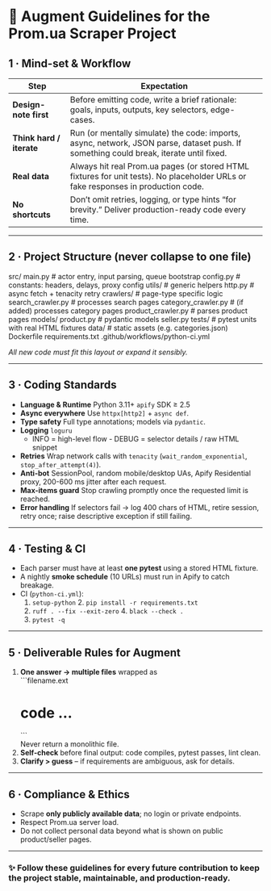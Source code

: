 # 📝 Augment Guidelines for the **Prom.ua Scraper Project**

## 1 · Mind-set & Workflow

| Step | Expectation |
|------|-------------|
| **Design-note first** | Before emitting code, write a brief rationale: goals, inputs, outputs, key selectors, edge-cases. |
| **Think hard / iterate** | Run (or mentally simulate) the code: imports, async, network, JSON parse, dataset push. If something could break, iterate until fixed. |
| **Real data** | Always hit real Prom.ua pages (or stored HTML fixtures for unit tests). No placeholder URLs or fake responses in production code. |
| **No shortcuts** | Don’t omit retries, logging, or type hints “for brevity.” Deliver production-ready code every time. |

---

## 2 · Project Structure (never collapse to one file)

src/
main.py                 # actor entry, input parsing, queue bootstrap
config.py               # constants: headers, delays, proxy config
utils/                  # generic helpers
http.py             # async fetch + tenacity retry
crawlers/               # page-type specific logic
search_crawler.py   # processes search pages
category_crawler.py # (if added) processes category pages
product_crawler.py  # parses product pages
models/
product.py          # pydantic models
seller.py
tests/                    # pytest units with real HTML fixtures
data/                     # static assets (e.g. categories.json)
Dockerfile
requirements.txt
.github/workflows/python-ci.yml

*All new code must fit this layout or expand it sensibly.*

---

## 3 · Coding Standards

* **Language & Runtime**  Python 3.11+   `apify` SDK ≥ 2.5  
* **Async everywhere**  Use `httpx[http2]` + `async def`.
* **Type safety**  Full type annotations; models via `pydantic`.
* **Logging**  `loguru`  
  - INFO = high-level flow  - DEBUG = selector details / raw HTML snippet  
* **Retries**  Wrap network calls with `tenacity` (`wait_random_exponential`, `stop_after_attempt(4)`).
* **Anti-bot**  SessionPool, random mobile/desktop UAs, Apify Residential proxy, 200-600 ms jitter after each request.
* **Max-items guard**  Stop crawling promptly once the requested limit is reached.
* **Error handling**  If selectors fail → log 400 chars of HTML, retire session, retry once; raise descriptive exception if still failing.

---

## 4 · Testing & CI

* Each parser must have at least **one pytest** using a stored HTML fixture.  
* A nightly **smoke schedule** (10 URLs) must run in Apify to catch breakage.  
* CI (`python-ci.yml`):  
  1. `setup-python`   2. `pip install -r requirements.txt`  
  3. `ruff . --fix --exit-zero`   4. `black --check .`  
  5. `pytest -q`

---

## 5 · Deliverable Rules for Augment

1. **One answer → multiple files** wrapped as  
   \```filename.ext  
   # code …  
   \```  
   Never return a monolithic file.  
2. **Self-check** before final output: code compiles, pytest passes, lint clean.  
3. **Clarify > guess** – if requirements are ambiguous, ask for details.

---

## 6 · Compliance & Ethics

* Scrape **only publicly available data**; no login or private endpoints.  
* Respect Prom.ua server load.  
* Do not collect personal data beyond what is shown on public product/seller pages.

---

### ✨ Follow these guidelines for every future contribution to keep the project stable, maintainable, and production-ready.